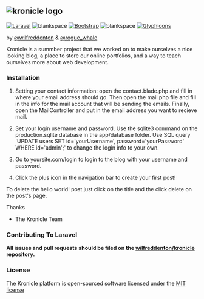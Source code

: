 ## ![kronicle logo](https://raw.github.com/wilfreddenton/kronicle/master/public/img/kronicle-logo-ultralight.png)

[![Laravel](http://f.cl.ly/items/0f1s1A2w0v0f0G043420/laravel-icns.png)](https://packagist.org/packages/laravel/framework)
![blankspace](http://f.cl.ly/items/1A0I0L0C071q3k3k0s1f/blankspace.png)
[![Bootstrap](http://f.cl.ly/items/2x0n3A1g2Z081c3q1t1K/bootstrap%20icon.png)](https://packagist.org/packages/laravel/framework)
![blankspace](http://f.cl.ly/items/1A0I0L0C071q3k3k0s1f/blankspace.png)
[![Glyphicons](http://f.cl.ly/items/1q2B3e3q0V0P2C3r2v0c/glyphicon%20icon.png)](https://travis-ci.org/laravel/framework)

by [@wilfreddenton](https://twitter.com/wilfreddenton) & [@rogue_whale](https://twitter.com/rogue_whale)

Kronicle is a summber project that we worked on to make ourselves a nice looking blog, a place to store our online portfolios, and a way to teach ourselves more about web development.

### Installation

1. Setting your contact information: open the contact.blade.php and fill in where your email address should go. Then open the mail.php file and fill in the info for the mail account that will be sending the emails. Finally, open the MailController and put in the email address you want to recieve mail.

2. Set your login username and password. Use the sqlite3 command on the production.sqlite database in the app/database folder. Use SQL query 'UPDATE users SET id='yourUsername', password='yourPassword' WHERE id='admin';' to change the login info to your own.

3. Go to yoursite.com/login to login to the blog with your username and password. 

4. Click the plus icon in the navigation bar to create your first post!

To delete the hello world! post just click on the title and the click delete on the post's page.

Thanks
- The Kronicle Team

### Contributing To Laravel

**All issues and pull requests should be filed on the [wilfreddenton/kronicle](http://github.com/wilfreddenton/kronicle) repository.**

### License

The Kronicle platform is open-sourced software licensed under the [MIT license](http://opensource.org/licenses/MIT)